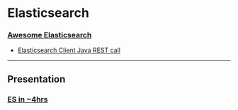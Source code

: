 # Elasticsearch

### [Awesome Elasticsearch](https://github.com/dzharii/awesome-elasticsearch)

* [Elasticsearch Client Java REST call](https://qbox.io/blog/rest-calls-new-java-elasticsearch-client-tutorial)

---
## Presentation 
### [ES in ~4hrs](https://speakerdeck.com/felipead/elasticsearch-workshop)


